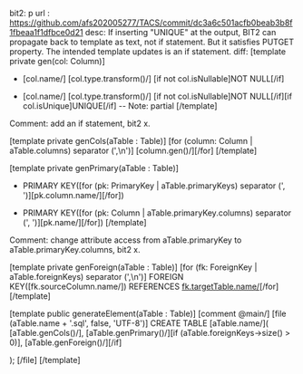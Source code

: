 bit2: p
url : https://github.com/afs202005277/TACS/commit/dc3a6c501acfb0beab3b8f1fbeaa1f1dfbce0d21
desc: If inserting "UNIQUE" at the output, BIT2 can propagate back to template as text, not if statement. But it satisfies PUTGET property.
      The intended template updates is an if statement.
diff:
 [template private gen(col: Column)]
- [col.name/] [col.type.transform()/] [if not col.isNullable]NOT NULL[/if]
+ [col.name/] [col.type.transform()/] [if not col.isNullable]NOT NULL[/if][if col.isUnique]UNIQUE[/if]  -- Note: partial
 [/template]

Comment: add an if statement, bit2 x.
 
 [template private genCols(aTable : Table)]
 [for (column: Column | aTable.columns) separator (',\n')]
 	[column.gen()/][/for]
 [/template]
 
 [template private genPrimary(aTable : Table)]
- 	PRIMARY KEY([for (pk: PrimaryKey | aTable.primaryKeys) separator (', ')][pk.column.name/][/for])
+ 	PRIMARY KEY([for (pk: Column | aTable.primaryKey.columns) separator (', ')][pk.name/][/for])
 [/template]

Comment: change attribute access from aTable.primaryKey to aTable.primaryKey.columns, bit2 x.
 
 [template private genForeign(aTable : Table)]
 [for (fk: ForeignKey | aTable.foreignKeys)  separator (',\n')]
 	FOREIGN KEY([fk.sourceColumn.name/]) REFERENCES [fk.targetTable.name/]([fk.targetColumn.name/])[/for]
 [/template]
 
 
 
 [template public generateElement(aTable : Table)]
 [comment @main/]
 [file (aTable.name + '.sql', false, 'UTF-8')]
 CREATE TABLE [aTable.name/](
 [aTable.genCols()/],
 [aTable.genPrimary()/][if (aTable.foreignKeys->size() > 0)],
 [aTable.genForeign()/][/if]
 
 );
 [/file]
 [/template]